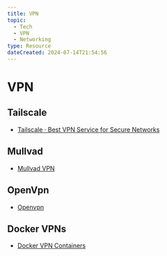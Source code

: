 ```yaml
---
title: VPN
topic:
  - Tech
  - VPN
  - Networking
type: Resource
dateCreated: 2024-07-14T21:54:56
---
```

# VPN
## Tailscale
- [Tailscale · Best VPN Service for Secure Networks](https://tailscale.com/)
## Mullvad
- [Mullvad VPN](https://mullvad.net/)
## OpenVpn
- [Openvpn](https://openvpn.net/)

## Docker VPNs
- [Docker VPN Containers](/docker/projects/vpn)
